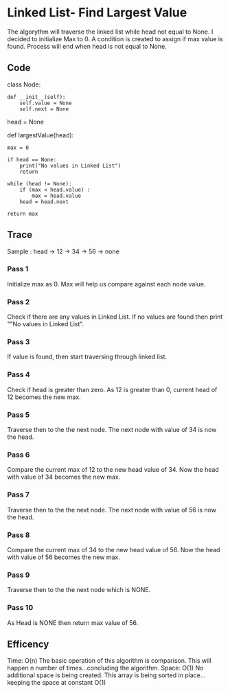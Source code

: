 # Linked List- Find Largest Value

The algorythm will traverse the linked list while head not equal to None.  I decided to initialize Max to 0.  A condition is created to assign if max value is found. Process will end when head is not equal to None. 

## Code

class Node:
 
    def __init__(self):
        self.value = None
        self.next = None
 
head = None
 
def largestValue(head):
 
    max = 0

    if head == None:
        print("No values in Linked List")
        return
 
    while (head != None):
        if (max < head.value) :
            max = head.value
        head = head.next
     
    return max


## Trace

Sample : head -> 12 -> 34 -> 56 -> none

### Pass 1

Initialize max as 0.  Max will help us compare against each node value. 

### Pass 2

Check if there are any values in Linked List.  If no values are found then print ""No values in Linked List". 


### Pass 3

If value is found, then start traversing through linked list.


### Pass 4

Check if head is greater than zero. As 12 is greater than 0, current head of 12 becomes the new max. 


### Pass 5

Traverse then to the the next node.  The next node with value of 34 is now the head.

### Pass 6

Compare the current max of 12 to the new head value of 34.  Now the head with value of 34 becomes the new max.

### Pass 7

Traverse then to the the next node.  The next node with value of 56 is now the head.

### Pass 8

Compare the current max of 34 to the new head value of 56.  Now the head with value of 56 becomes the new max.

### Pass 9

Traverse then to the the next node which is NONE.  

### Pass 10

As Head is NONE then return max value of 56. 


## Efficency

Time: O(n)
The basic operation of this algorithm is comparison. This will happen n number of times…concluding the algorithm.
Space: O(1)
No additional space is being created. This array is being sorted in place…keeping the space at constant O(1)